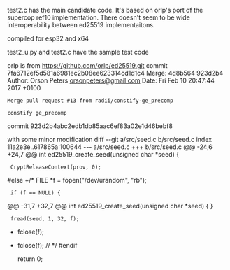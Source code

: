 test2.c has the main candidate code. It's based on orlp's port of the 
supercop ref10 implementation. There doesn't seem to be wide
interoperability between ed25519 implementaitons.

compiled for esp32 and x64

test2_u.py and test2.c have the sample test code

orlp is from
https://github.com/orlp/ed25519.git
commit 7fa6712ef5d581a6981ec2b08ee623314cd1d1c4
Merge: 4d8b564 923d2b4
Author: Orson Peters <orsonpeters@gmail.com>
Date:   Fri Feb 10 20:47:44 2017 +0100

    Merge pull request #13 from radii/constify-ge_precomp
    
    constify ge_precomp

commit 923d2b4abc2edb1db85aac6ef83a02e1d46bebf8

with some minor modification
diff --git a/src/seed.c b/src/seed.c
index 11a2e3e..617865a 100644
--- a/src/seed.c
+++ b/src/seed.c
@@ -24,6 +24,7 @@ int ed25519_create_seed(unsigned char *seed) {
 
     CryptReleaseContext(prov, 0);
 #else
+/*
     FILE *f = fopen("/dev/urandom", "rb");
 
     if (f == NULL) {
@@ -31,7 +32,7 @@ int ed25519_create_seed(unsigned char *seed) {
     }
 
     fread(seed, 1, 32, f);
-    fclose(f);
+    fclose(f); // */
 #endif
 
     return 0;
